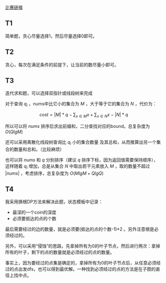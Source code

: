 [比赛链接](https://leetcode.cn/contest/weekly-contest-338/)

## T1

简单题，贪心尽量选择1，然后尽量选择0即可。

## T2

贪心，每次在满足条件的前提下，让当前的数尽量小即可。

## T3

迭代求和题，可以选择双指针或线段树来完成

对于查询 $q_i$ ，nums中比它小的集合为 $M$ ，大于等于它的集合为 $N$ ，代价为：

$$
cost = |M|*q - \sum_{x\in M}x + \sum_{x\in N}x - |N|*q
$$

所以可以将 $nums$ 排序后求出前缀和，二分查找对应的bound。总复杂度为 $O(QlgM)$ 

还可以采用离散化线段树查询比 $q_i$ 小的集合数量 及其总和，从而推算出另一个集合的数量和总和。（比较麻烦）

也可以将 $nums$ 和 $q$ 分别排序（建议 $q$ 排序下标，因为返回值需要保持顺序），这样随着 $q_i$ 增加，总是从集合 $N$ 中取出若干元素放入 $M$ ，取的数量不超过 $|nums|$ ，考虑排序，总复杂度为 $O(MlgM+QlgQ)$

## T4

我采用换根DP方法来解决此题，状态模板中记录：

* 最深的一个coin的深度
* 必须要抵达的点的个数

最后需要经过的边的数量，就是必须要(抵达的点的个数-1)*2 。另外注意根是必须经过的。

另外，可以采用“侵蚀”的思路，先拿掉所有为0的叶子节点，然后进行两次：拿掉所有的叶子，剩下的点的数量就是必须经过的点的数量。

事实上，因为要经过的点集是确定的，拿掉所有为0的叶子节点后，从任意必须经过的点出发dfs，也可以得到最优解。一种找到必须经过的点的方法是在子图的直径上找中点。
